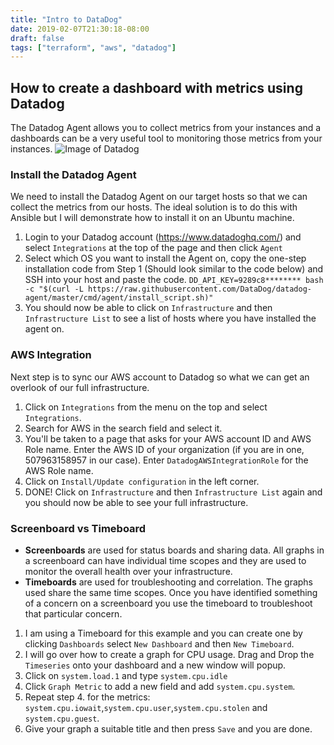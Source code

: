 ```yaml
---
title: "Intro to DataDog"
date: 2019-02-07T21:30:18-08:00
draft: false
tags: ["terraform", "aws", "datadog"]
---
```


## How to create a dashboard with metrics using Datadog
The Datadog Agent allows you to collect metrics from your instances and a dashboards can be a very useful tool to monitoring those metrics from your instances.
![Image of Datadog](https://datadog-prod.imgix.net/img/datadog_logo_share_tt.png)

### Install the Datadog Agent
We need to install the Datadog Agent on our target hosts so that we can collect the metrics from our hosts. The ideal solution is to do this with Ansible but I will demonstrate how to install it on an Ubuntu machine.
  1. Login to your Datadog account (https://www.datadoghq.com/) and select `Integrations` at the top of the page and then click `Agent`
  2. Select which OS you want to install the Agent on, copy the one-step installation code from Step 1 (Should look similar to the code below) and SSH into your host and paste the code.
`DD_API_KEY=9289c8******** bash -c "$(curl -L https://raw.githubusercontent.com/DataDog/datadog-agent/master/cmd/agent/install_script.sh)"`
  3. You should now be able to click on `Infrastructure` and then `Infrastructure List` to see a list of hosts where you have installed the agent on.

### AWS Integration
Next step is to sync our AWS account to Datadog so what we can get an overlook of our full infrastructure.
 1. Click on `Integrations` from the menu on the top and select `Integrations`.
 2. Search for AWS in the search field and select it.
 3. You'll be taken to a page that asks for your AWS account ID and AWS Role name.
Enter the AWS ID of your organization (if you are in one, 507963158957 in our case).
Enter `DatadogAWSIntegrationRole` for the AWS Role name.
 4. Click on `Install/Update configuration` in the left corner.
 5. DONE! Click on `Infrastructure` and then `Infrastructure List` again and you should now be able to see your full infrastructure.

### Screenboard vs Timeboard
* **Screenboards** are used for status boards and sharing data. All graphs in a screenboard can have individual time scopes and they are used to monitor the overall health over your infrastructure.
* **Timeboards** are used for troubleshooting and correlation. The graphs used share the same time scopes. Once you have identified something of a concern on a screenboard you use the timeboard to troubleshoot that particular concern.


1. I am using a Timeboard for this example and you can create one by clicking `Dashboards` select `New Dashboard` and then `New Timeboard`.
2. I will go over how to create a graph for CPU usage. Drag and Drop the `Timeseries` onto your dashboard and a new window will popup.
3. Click on `system.load.1` and type `system.cpu.idle`
4. Click `Graph Metric` to add a new field and add `system.cpu.system`.
5. Repeat step 4. for the metrics: `system.cpu.iowait`,`system.cpu.user`,`system.cpu.stolen` and `system.cpu.guest`.
6. Give your graph a suitable title and then press `Save` and you are done.
